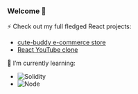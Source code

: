 ### Welcome 👋

⚡ Check out my full fledged React projects: 
  - [cute-buddy e-commerce store](https://github.com/1codingguy/typescript-e-commerce)
  - [React YouTube clone](https://github.com/1codingguy/react-youtube-clone)

🌱 I’m currently learning:
  -  ![Solidity](https://img.shields.io/badge/Solidity-e6e6e6?style=for-the-badge&logo=solidity&logoColor=black)
  -  ![Node](https://img.shields.io/badge/Node.js-339933?style=for-the-badge&logo=nodedotjs&logoColor=white)


<!-- <img src="https://cdn.jsdelivr.net/gh/devicons/devicon/icons/typescript/typescript-original.svg" width=30/> -->

<!--
**1codingguy/1codingguy** is a ✨ _special_ ✨ repository because its `README.md` (this file) appears on your GitHub profile.

Here are some ideas to get you started:

- 🔭 I’m currently working on ...

- 👯 I’m looking to collaborate on ...
- 🤔 I’m looking for help with ...
- 💬 Ask me about ...
- 📫 How to reach me: ...
- 😄 Pronouns: ...
- ⚡ Fun fact: ...
-->
